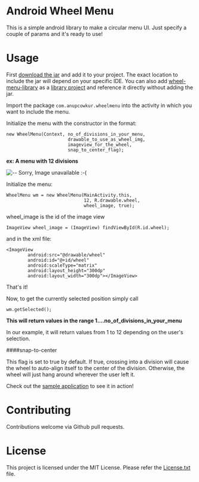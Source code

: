 # Android Wheel Menu

This is a simple android library to make a circular menu UI. Just specify a couple of params and it's ready to use!

# Usage

First [download the jar](https://www.dropbox.com/s/vwftt66loxugq13/wheelmenu.jar) and add it to your project. The exact location to include the jar will depend on your specific IDE. You can also add [wheel-menu-library](https://github.com/anupcowkur/Android-Wheel-Menu/tree/master/wheel-menu-library) as a [library project](https://developer.android.com/tools/projects/projects-eclipse.html#ReferencingLibraryProject) and reference it directly without adding the jar.

Import the package ```com.anupcowkur.wheelmenu``` into the activity in which you want to include the menu.

Initialize the menu with the constructor in the format:

```
new WheelMenu(Context, no_of_divisions_in_your_menu, 
                       drawable_to_use_as_wheel_img, 
                       imageview_for_the_wheel, 
                       snap_to_center_flag);
```

**ex: A menu with 12 divisions** 

![-- Sorry, Image unavailable :-(  ](http://i.imgur.com/1k65UUv.png)


Initialize the menu:

```
WheelMenu wm = new WheelMenu(MainActivity.this, 
                             12, R.drawable.wheel, 
                             wheel_image, true);
```

wheel_image is the id of the image view

```
ImageView wheel_image = (ImageView) findViewById(R.id.wheel);
```

and in the xml file:

```
<ImageView
        android:src="@drawable/wheel"
        android:id="@+id/wheel"
        android:scaleType="matrix"
        android:layout_height="300dp"
        android:layout_width="300dp"></ImageView>
```

That's it!

Now, to get the currently selected position simply call
```
wm.getSelected();
```

**This will return values in the range 1....no_of_divisions_in_your_menu**

In our example, it will return values from 1 to 12 depending on the user's selection.

####snap-to-center

This flag is set to true by default. If true, crossing into a division will cause the wheel to auto-align itself to the center of the division. Otherwise, the wheel will just hang around wherever the user left it. 

Check out the [sample application](https://github.com/anupcowkur/Android-Wheel-Menu/tree/master/wheel-menu-sample) to see it in action!

# Contributing
  Contributions welcome via Github pull requests.
 
# License
 This project is licensed under the MIT License. Please refer the [License.txt](https://github.com/anupcowkur/Android-Wheel-Menu/blob/master/License.txt) file.
